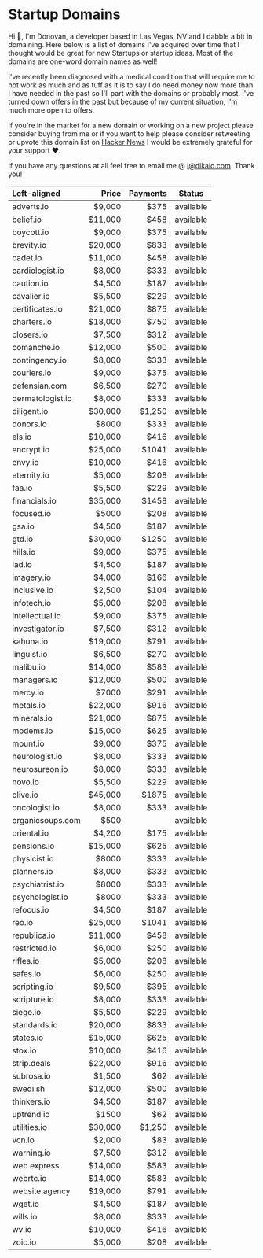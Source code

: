 # Startup Domains

Hi :wave:, I'm Donovan, a developer based in Las Vegas, NV and I dabble a bit in domaining. Here below is a list of domains I've acquired over time that I thought would be great for new Startups or startup ideas. Most of the domains are one-word domain names as well!

I've recently been diagnosed with a medical condition that will require me to not work as much and as tuff as it is to say I do need money now more than I have needed in the past so I'll part with the domains or probably most. I've turned down offers in the past but because of my current situation, I'm much more open to offers.

If you're in the market for a new domain or working on a new project please consider buying from me or if you want to help please consider retweeting or upvote this domain list on [Hacker News](https://news.ycombinator.com/) I would be extremely grateful for your support :heart:.

If you have any questions at all feel free to email me @ <i@dikaio.com>. Thank you!

| Left-aligned     |   Price | Payments |  Status   |
| :--------------- | ------: | -------: | :-------: |
| adverts.io       |  $9,000 |     $375 | available |
| belief.io        | $11,000 |     $458 | available |
| boycott.io       |  $9,000 |     $375 | available |
| brevity.io       | $20,000 |     $833 | available |
| cadet.io         | $11,000 |     $458 | available |
| cardiologist.io  |  $8,000 |     $333 | available |
| caution.io       |  $4,500 |     $187 | available |
| cavalier.io      |  $5,500 |     $229 | available |
| certificates.io  | $21,000 |     $875 | available |
| charters.io      | $18,000 |     $750 | available |
| closers.io       |  $7,500 |     $312 | available |
| comanche.io      | $12,000 |     $500 | available |
| contingency.io   |  $8,000 |     $333 | available |
| couriers.io      |  $9,000 |     $375 | available |
| defensian.com    |  $6,500 |     $270 | available |
| dermatologist.io |  $8,000 |     $333 | available |
| diligent.io      | $30,000 |   $1,250 | available |
| donors.io        |   $8000 |     $333 | available |
| els.io           | $10,000 |     $416 | available |
| encrypt.io       | $25,000 |    $1041 | available |
| envy.io          | $10,000 |     $416 | available |
| eternity.io      |  $5,000 |     $208 | available |
| faa.io           |  $5,500 |     $229 | available |
| financials.io    | $35,000 |    $1458 | available |
| focused.io       |   $5000 |     $208 | available |
| gsa.io           |  $4,500 |     $187 | available |
| gtd.io           | $30,000 |    $1250 | available |
| hills.io         |  $9,000 |     $375 | available |
| iad.io           |  $4,500 |     $187 | available |
| imagery.io       |  $4,000 |     $166 | available |
| inclusive.io     |  $2,500 |     $104 | available |
| infotech.io      |  $5,000 |     $208 | available |
| intellectual.io  |  $9,000 |     $375 | available |
| investigator.io  |  $7,500 |     $312 | available |
| kahuna.io        | $19,000 |     $791 | available |
| linguist.io      |  $6,500 |     $270 | available |
| malibu.io        | $14,000 |     $583 | available |
| managers.io      | $12,000 |     $500 | available |
| mercy.io         |   $7000 |     $291 | available |
| metals.io        | $22,000 |     $916 | available |
| minerals.io      | $21,000 |     $875 | available |
| modems.io        | $15,000 |     $625 | available |
| mount.io         |  $9,000 |     $375 | available |
| neurologist.io   |  $8,000 |     $333 | available |
| neurosureon.io   |  $8,000 |     $333 | available |
| novo.io          |  $5,500 |     $229 | available |
| olive.io         | $45,000 |    $1875 | available |
| oncologist.io    |  $8,000 |     $333 | available |
| organicsoups.com |    $500 |          | available |
| oriental.io      |  $4,200 |     $175 | available |
| pensions.io      | $15,000 |     $625 | available |
| physicist.io     |   $8000 |     $333 | available |
| planners.io      |  $8,000 |     $333 | available |
| psychiatrist.io  |   $8000 |     $333 | available |
| psychologist.io  |   $8000 |     $333 | available |
| refocus.io       |  $4,500 |     $187 | available |
| reo.io           | $25,000 |    $1041 | available |
| republica.io     | $11,000 |     $458 | available |
| restricted.io    |  $6,000 |     $250 | available |
| rifles.io        |  $5,000 |     $208 | available |
| safes.io         |  $6,000 |     $250 | available |
| scripting.io     |  $9,500 |     $395 | available |
| scripture.io     |  $8,000 |     $333 | available |
| siege.io         |  $5,500 |     $229 | available |
| standards.io     | $20,000 |     $833 | available |
| states.io        | $15,000 |     $625 | available |
| stox.io          | $10,000 |     $416 | available |
| strip.deals      | $22,000 |     $916 | available |
| subrosa.io       |  $1,500 |      $62 | available |
| swedi.sh         | $12,000 |     $500 | available |
| thinkers.io      |  $4,500 |     $187 | available |
| uptrend.io       |   $1500 |      $62 | available |
| utilities.io     | $30,000 |   $1,250 | available |
| vcn.io           |  $2,000 |      $83 | available |
| warning.io       |  $7,500 |     $312 | available |
| web.express      | $14,000 |     $583 | available |
| webrtc.io        | $14,000 |     $583 | available |
| website.agency   | $19,000 |     $791 | available |
| wget.io          |  $4,500 |     $187 | available |
| wills.io         |  $8,000 |     $333 | available |
| wv.io            | $10,000 |     $416 | available |
| zoic.io          |  $5,000 |     $208 | available |
